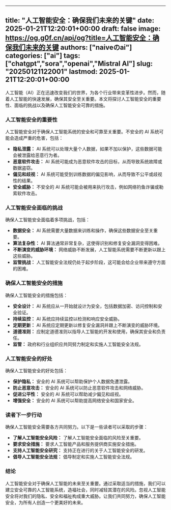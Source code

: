 
---
title: "人工智能安全：确保我们未来的关键"
date: 2025-01-21T12:20:01+00:00
draft: false
image: https://og.g0f.cn/api/og?title=人工智能安全：确保我们未来的关键
authors: ["naiveのai"]
categories: ["ai"]
tags: ["chatgpt","sora","openai","Mistral AI"]
slug: "20250121122001"
lastmod: 2025-01-21T12:20:01+00:00
---
人工智能（AI）正在迅速改变我们的世界，为各个行业带来变革性进步。然而，随着人工智能的快速发展，确保其安全至关重要。本文将探讨人工智能安全的重要性、面临的挑战以及确保人工智能安全可靠的措施。

### 人工智能安全的重要性

人工智能安全对于确保人工智能系统的安全和可靠至关重要。不安全的 AI 系统可能会造成严重的危害，包括：

- **隐私泄露：** AI 系统可以处理大量个人数据，如果不加以保护，这些数据可能会被泄露给恶意行为者。
- **恶意软件攻击：** AI 系统可能成为恶意软件攻击的目标，从而导致系统故障或数据盗窃。
- **偏见和歧视：** AI 系统可能受到训练数据的偏见影响，从而导致不公平或歧视性的结果。
- **安全威胁：** 不安全的 AI 系统可能会被用来执行攻击，例如网络钓鱼诈骗或勒索软件攻击。

### 人工智能安全面临的挑战

确保人工智能安全面临着多项挑战，包括：

- **数据安全：** AI 系统需要大量数据来训练和操作，确保这些数据安全至关重要。
- **算法复杂性：** AI 算法通常非常复杂，这使得识别和修复安全漏洞变得困难。
- **不断演变的威胁环境：** 网络威胁不断发展，人工智能系统需要不断更新以跟上这些威胁。
- **监管挑战：** 人工智能安全法规仍处于起步阶段，这可能会给企业带来遵守方面的困难。

### 确保人工智能安全的措施

确保人工智能安全的措施包括：

- **安全设计：** AI 系统应从一开始就设计为安全，包括数据加密、访问控制和安全验证。
- **持续监控：** AI 系统应持续监控以检测和响应安全威胁。
- **定期更新：** AI 系统应定期更新以修复安全漏洞并跟上不断演变的威胁环境。
- **道德准则：** 应制定道德准则以指导人工智能的开发和使用，确保其安全和负责任。
- **监管：** 政府和行业组织应共同努力制定和实施人工智能安全法规。

### 人工智能安全的好处

确保人工智能安全的好处包括：

- **保护隐私：** 安全的 AI 系统可以帮助保护个人数据免遭泄露。
- **防止恶意攻击：** 安全的 AI 系统可以防止恶意软件攻击和网络威胁。
- **促进公平性：** 安全的 AI 系统可以帮助减少偏见和歧视。
- **增强安全：** 安全的 AI 系统可以帮助提高网络安全和国家安全。

### 读者下一步行动

确保人工智能安全需要各方共同努力。以下是一些读者可以采取的步骤：

- **了解人工智能安全风险：** 了解人工智能安全面临的风险至关重要。
- **要求安全措施：** 要求人工智能产品和服务提供商实施安全措施。
- **支持人工智能安全研究：** 支持正在进行的关于人工智能安全的研发。
- **倡导人工智能安全法规：** 倡导制定和实施人工智能安全法规。

### 结论

人工智能安全对于确保人工智能的未来至关重要。通过采取适当的措施，我们可以建立安全可靠的人工智能系统，造福社会，同时减轻其潜在的风险。忽视人工智能安全将对我们的隐私、安全和福祉构成重大威胁。让我们共同努力，确保人工智能安全，为所有人创造一个更美好的未来。